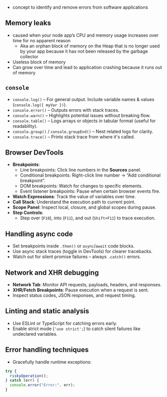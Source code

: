 - concept to identify and remove errors from software applications

## Memory leaks

- caused when your node app’s CPU and memory usage increases over time for no apparent reason
  - Aka an orphan block of memory on the Heap that is no longer used by your app because it has not been released by the garbage collector
- Useless block of memory
- Can grow over time and lead to application crashing because it runs out of memory

## `console`

- `console.log()` – For general output. Include variable names & values (`console.log({ myVar })`).
- `console.error()` – Outputs errors with stack traces.
- `console.warn()` – Highlights potential issues without breaking flow.
- `console.table()` – Logs arrays or objects in tabular format (useful for readability).
- `console.group()` / `console.groupEnd()` – Nest related logs for clarity.
- `console.trace()` – Prints stack trace from where it's called.

## Browser DevTools

- **Breakpoints**:
  - Line breakpoints: Click line numbers in the **Sources** panel.
  - Conditional breakpoints: Right-click line number → “Add conditional breakpoint”.
  - DOM breakpoints: Watch for changes to specific elements.
  - Event listener breakpoints: Pause when certain browser events fire.
- **Watch Expressions**: Track the value of variables over time.
- **Call Stack**: Understand the execution path to current point.
- **Scope Panel**: Inspect local, closure, and global scopes during pause.
- **Step Controls**:
  - Step over (`F10`), into (`F11`), and out (`Shift+F11`) to trace execution.

## Handling async code

- Set breakpoints inside `.then()` or `async`/`await` code blocks.
- Use async stack traces (toggle in DevTools) for clearer tracebacks.
- Watch out for silent promise failures – always `.catch()` errors.

## Network and XHR debugging

- **Network Tab**: Monitor API requests, payloads, headers, and responses.
- **XHR/Fetch Breakpoints**: Pause execution when a request is sent.
- Inspect status codes, JSON responses, and request timing.

## Linting and static analysis

- Use ESLint or TypeScript for catching errors early.
- Enable strict mode (`'use strict';`) to catch silent failures like undeclared variables.

## Error handling techniques

- Gracefully handle runtime exceptions:

```js
try {
  riskyOperation();
} catch (err) {
  console.error("Error:", err);
}
```
